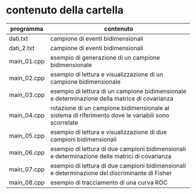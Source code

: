 # contenuto della cartella

   | programma | contenuto |
   | -------------| -------------|
   | dati.txt     | campione di eventi bidimensionali |
   | dati_2.txt   | campione di eventi bidimensionali |
   | main_01.cpp  | esempio di generazione di un campione bidimensionale |
   | main_02.cpp  | esempio di lettura e visualizzazione di un campione bidimensionale |
   | main_03.cpp  | esempio di lettura di un campione bidimensionale e determinazione della matrice di covarianza |
   | main_04.cpp  | rotazione di un campione bidimensionale al sistema di riferimento dove le variabili sono scorrelate |
   | main_05.cpp  | esempio di lettura e visualizzazione di due campioni bidimensionali |
   | main_06.cpp  | esempio di lettura di due campioni bidimensionali e determinazione delle matrici di covarianza |
   | main_07.cpp  | esempio di lettura di due campioni bidimensionali e determinazione del discriminante di Fisher |
   | main_08.cpp  | esempio di tracciamento di una curva ROC |
